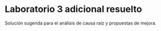 # Laboratorio 3 adicional resuelto

Solución sugerida para el análisis de causa raíz y propuestas de mejora.

